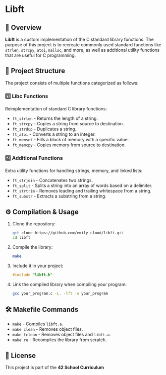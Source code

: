 # **Libft**  

## **📌 Overview**  
**Libft** is a custom implementation of the C standard library functions. The purpose of this project is to recreate commonly used standard functions like `strlen`, `strcpy`, `atoi`, `malloc`, and more, as well as additional utility functions that are useful for C programming.  

## **📁 Project Structure**  
The project consists of multiple functions categorized as follows:  

### **1️⃣ Libc Functions**  
Reimplementation of standard C library functions:  
- `ft_strlen` - Returns the length of a string.  
- `ft_strcpy` - Copies a string from source to destination.  
- `ft_strdup` - Duplicates a string.  
- `ft_atoi` - Converts a string to an integer.  
- `ft_memset` - Fills a block of memory with a specific value.  
- `ft_memcpy` - Copies memory from source to destination.  

### **2️⃣ Additional Functions**  
Extra utility functions for handling strings, memory, and linked lists:  
- `ft_strjoin` - Concatenates two strings.  
- `ft_split` - Splits a string into an array of words based on a delimiter.  
- `ft_strtrim` - Removes leading and trailing whitespace from a string.  
- `ft_substr` - Extracts a substring from a string.  

## **⚙️ Compilation & Usage**  
1. Clone the repository:  
   ```bash
   git clone https://github.com/emily-cloud/libft.git
   cd libft
   ```  
2. Compile the library:  
   ```bash
   make
   ```  
3. Include it in your project:  
   ```c
   #include "libft.h"
   ```  
4. Link the compiled library when compiling your program:  
   ```bash
   gcc your_program.c -L. -lft -o your_program
   ```  

## **🛠️ Makefile Commands**  
- `make` - Compiles `libft.a`.  
- `make clean` - Removes object files.  
- `make fclean` - Removes object files and `libft.a`.  
- `make re` - Recompiles the library from scratch.  

## **📜 License**  
This project is part of the **42 School Curriculum**

